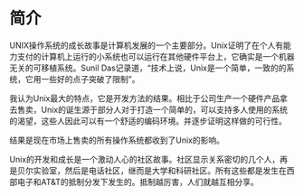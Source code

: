 # 简介

UNIX操作系统的成长故事是计算机发展的一个主要部分。Unix证明了在个人有能力支付的计算机上运行的小系统也可以运行在其他硬件平台上，它确实是一个机器无关的可移植系统。Sunil Das记录道，“技术上说，Unix是一个简单，一致的的系统，它用一些好的点子突破了限制”。

我认为Unix最大的特点，它是开发方法的结果。相比于公司生产一个硬件产品拿去售卖，Unix的诞生源于部分人对于打造一个简单的，可以支持多人使用的系统的渴望，这些人因此可以有一个舒适的编码环境。并逐步证明这样做的可行性。

结果是现在市场上售卖的所有操作系统都收到了Unix的影响。

Unix的开发和成长是一个激动人心的社区故事。社区显示关系密切的几个人，再是贝尔实验室，然后是电话社区，继而是大学和科研社区。所有这些都是发生在西部电子和AT&T的抵制分发下发生的。抵制越厉害，人们就越互相分享。
